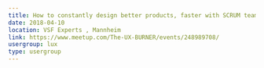 ```yaml
---
title: How to constantly design better products, faster with SCRUM teams
date: 2018-04-10
location: VSF Experts , Mannheim
link: https://www.meetup.com/The-UX-BURNER/events/248989708/
usergroup: lux
type: usergroup
---
```

